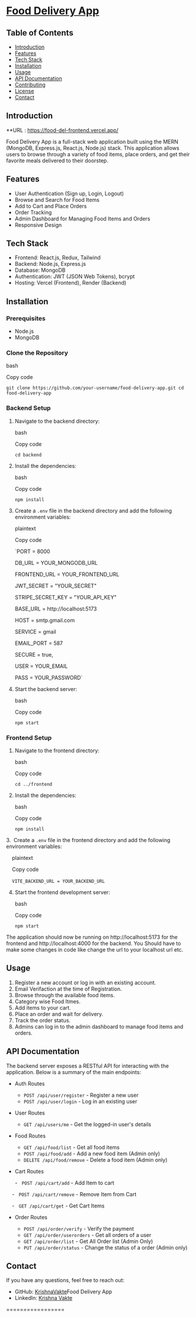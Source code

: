 [Food Delivery App](https://food-del-frontend.vercel.app/)
=================

Table of Contents
-----------------

-   [Introduction](#introduction)
-   [Features](#features)
-   [Tech Stack](#tech-stack)
-   [Installation](#installation)
-   [Usage](#usage)
-   [API Documentation](#api-documentation)
-   [Contributing](#contributing)
-   [License](#license)
-   [Contact](#contact)

Introduction
------------

**URL : https://food-del-frontend.vercel.app/

Food Delivery App is a full-stack web application built using the MERN (MongoDB, Express.js, React.js, Node.js) stack. This application allows users to browse through a variety of food items, place orders, and get their favorite meals delivered to their doorstep.

Features
--------

-   User Authentication (Sign up, Login, Logout)
-   Browse and Search for Food Items
-   Add to Cart and Place Orders
-   Order Tracking
-   Admin Dashboard for Managing Food Items and Orders
-   Responsive Design

Tech Stack
----------

-   Frontend: React.js, Redux, Tailwind
-   Backend: Node.js, Express.js
-   Database: MongoDB
-   Authentication: JWT (JSON Web Tokens), bcrypt
-   Hosting: Vercel (Frontend), Render (Backend)

Installation
------------

### Prerequisites

-   Node.js
-   MongoDB

### Clone the Repository

bash

Copy code

`git clone https://github.com/your-username/food-delivery-app.git
cd food-delivery-app`

### Backend Setup

1.  Navigate to the backend directory:

    bash

    Copy code

    `cd backend`

2.  Install the dependencies:

    bash

    Copy code

    `npm install`

3.  Create a `.env` file in the backend directory and add the following environment variables:

    plaintext

    Copy code

    `PORT = 8000

    DB_URL = YOUR_MONGODB_URL

    FRONTEND_URL = YOUR_FRONTEND_URL

    JWT_SECRET = "YOUR_SECRET"

    STRIPE_SECRET_KEY = "YOUR_API_KEY"

    BASE_URL = http://localhost:5173

    HOST = smtp.gmail.com

    SERVICE = gmail

    EMAIL_PORT = 587

    SECURE = true,

    USER = YOUR_EMAIL

    PASS = YOUR_PASSWORD`

4.  Start the backend server:

    bash

    Copy code

    `npm start`

### Frontend Setup

1.  Navigate to the frontend directory:

    bash

    Copy code

    `cd ../frontend`

2.  Install the dependencies:

    bash

    Copy code

    `npm install`

3.  Create a `.env` file in the frontend directory and add the following environment variables:

    plaintext

    Copy code

    `VITE_BACKEND_URL = YOUR_BACKEND_URL`

4.  Start the frontend development server:

    bash

    Copy code

    `npm start`

The application should now be running on http://localhost:5173 for the frontend and http://localhost:4000 for the backend.
You Should have to make some changes in code like change the url to your localhost url etc. 

Usage
-----

1.  Register a new account or log in with an existing account.
2.  Email Verifaction at the time of Registration.
3.  Browse through the available food items.
4.  Category wise Food Itmes.
5.  Add items to your cart.
6.  Place an order and wait for delivery.
7.  Track the order status.
8.  Admins can log in to the admin dashboard to manage food items and orders.


API Documentation
-----------------

The backend server exposes a RESTful API for interacting with the application. Below is a summary of the main endpoints:

-   Auth Routes

    -   `POST /api/user/register` - Register a new user
    -   `POST /api/user/login` - Log in an existing user
-   User Routes

    -   `GET /api/users/me` - Get the logged-in user's details
-   Food Routes

    -   `GET /api/food/list` - Get all food items
    -   `POST /api/food/add` - Add a new food item (Admin only)
    -   `DELETE /api/food/remove` - Delete a food item (Admin only)
-   Cart Routes
    
    -   `POST /api/cart/add` - Add Item to cart

    -   `POST /api/cart/remove` - Remove Item from Cart

    -   `GET /api/cart/get` - Get Cart Items
-   Order Routes

    -   `POST /api/order/verify` - Verify the payment
    -   `GET /api/order/userorders` - Get all orders of a user
    -   `GET /api/order/list` - Get All Order list (Admin Only)
    -   `PUT /api/order/status` - Change the status of a order (Admin only)




Contact
-------

If you have any questions, feel free to reach out:

-   GitHub: [KrishnaVakte](https://github.com/KrsihnaVakte)Food Delivery App
-   LinkedIn: [Krishna Vakte](https://www.linkedin.com/in/krishnavakte/)

=================

